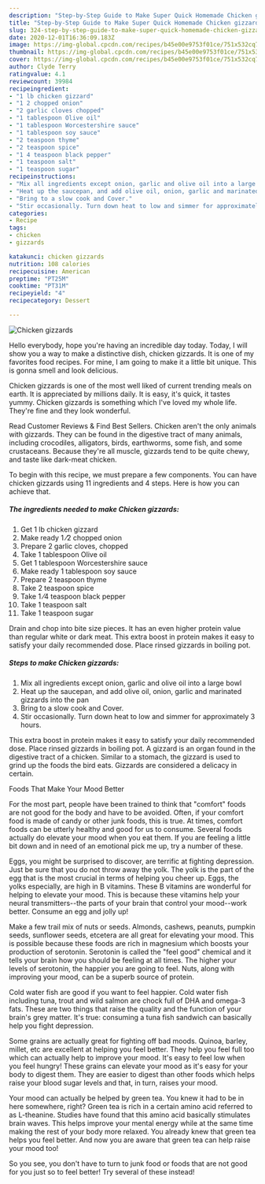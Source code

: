 ```yaml
---
description: "Step-by-Step Guide to Make Super Quick Homemade Chicken gizzards"
title: "Step-by-Step Guide to Make Super Quick Homemade Chicken gizzards"
slug: 324-step-by-step-guide-to-make-super-quick-homemade-chicken-gizzards
date: 2020-12-01T16:36:09.183Z
image: https://img-global.cpcdn.com/recipes/b45e00e9753f01ce/751x532cq70/chicken-gizzards-recipe-main-photo.jpg
thumbnail: https://img-global.cpcdn.com/recipes/b45e00e9753f01ce/751x532cq70/chicken-gizzards-recipe-main-photo.jpg
cover: https://img-global.cpcdn.com/recipes/b45e00e9753f01ce/751x532cq70/chicken-gizzards-recipe-main-photo.jpg
author: Clyde Terry
ratingvalue: 4.1
reviewcount: 39984
recipeingredient:
- "1 lb chicken gizzard"
- "1 2 chopped onion"
- "2 garlic cloves chopped"
- "1 tablespoon Olive oil"
- "1 tablespoon Worcestershire sauce"
- "1 tablespoon soy sauce"
- "2 teaspoon thyme"
- "2 teaspoon spice"
- "1 4 teaspoon black pepper"
- "1 teaspoon salt"
- "1 teaspoon sugar"
recipeinstructions:
- "Mix all ingredients except onion, garlic and olive oil into a large bowl"
- "Heat up the saucepan, and add olive oil, onion, garlic and marinated gizzards into the pan"
- "Bring to a slow cook and Cover."
- "Stir occasionally. Turn down heat to low and simmer for approximately 3 hours."
categories:
- Recipe
tags:
- chicken
- gizzards

katakunci: chicken gizzards 
nutrition: 108 calories
recipecuisine: American
preptime: "PT25M"
cooktime: "PT31M"
recipeyield: "4"
recipecategory: Dessert

---
```



![Chicken gizzards](https://img-global.cpcdn.com/recipes/b45e00e9753f01ce/751x532cq70/chicken-gizzards-recipe-main-photo.jpg)

Hello everybody, hope you're having an incredible day today. Today, I will show you a way to make a distinctive dish, chicken gizzards. It is one of my favorites food recipes. For mine, I am going to make it a little bit unique. This is gonna smell and look delicious.

Chicken gizzards is one of the most well liked of current trending meals on earth. It is appreciated by millions daily. It is easy, it's quick, it tastes yummy. Chicken gizzards is something which I've loved my whole life. They're fine and they look wonderful.

Read Customer Reviews &amp; Find Best Sellers. Chicken aren&#39;t the only animals with gizzards. They can be found in the digestive tract of many animals, including crocodiles, alligators, birds, earthworms, some fish, and some crustaceans. Because they&#39;re all muscle, gizzards tend to be quite chewy, and taste like dark-meat chicken.


To begin with this recipe, we must prepare a few components. You can have chicken gizzards using 11 ingredients and 4 steps. Here is how you can achieve that.

<!--inarticleads1-->

##### The ingredients needed to make Chicken gizzards:

1. Get 1 lb chicken gizzard
1. Make ready 1 ⁄2 chopped onion
1. Prepare 2 garlic cloves, chopped
1. Take 1 tablespoon Olive oil
1. Get 1 tablespoon Worcestershire sauce
1. Make ready 1 tablespoon soy sauce
1. Prepare 2 teaspoon thyme
1. Take 2 teaspoon spice
1. Take 1 ⁄4 teaspoon black pepper
1. Take 1 teaspoon salt
1. Take 1 teaspoon sugar


Drain and chop into bite size pieces. It has an even higher protein value than regular white or dark meat. This extra boost in protein makes it easy to satisfy your daily recommended dose. Place rinsed gizzards in boiling pot. 

<!--inarticleads2-->

##### Steps to make Chicken gizzards:

1. Mix all ingredients except onion, garlic and olive oil into a large bowl
1. Heat up the saucepan, and add olive oil, onion, garlic and marinated gizzards into the pan
1. Bring to a slow cook and Cover.
1. Stir occasionally. Turn down heat to low and simmer for approximately 3 hours.


This extra boost in protein makes it easy to satisfy your daily recommended dose. Place rinsed gizzards in boiling pot. A gizzard is an organ found in the digestive tract of a chicken. Similar to a stomach, the gizzard is used to grind up the foods the bird eats. Gizzards are considered a delicacy in certain. 

Foods That Make Your Mood Better


For the most part, people have been trained to think that "comfort" foods are not good for the body and have to be avoided. Often, if your comfort food is made of candy or other junk foods, this is true. At times, comfort foods can be utterly healthy and good for us to consume. Several foods actually do elevate your mood when you eat them. If you are feeling a little bit down and in need of an emotional pick me up, try a number of these.

Eggs, you might be surprised to discover, are terrific at fighting depression. Just be sure that you do not throw away the yolk. The yolk is the part of the egg that is the most crucial in terms of helping you cheer up. Eggs, the yolks especially, are high in B vitamins. These B vitamins are wonderful for helping to elevate your mood. This is because these vitamins help your neural transmitters--the parts of your brain that control your mood--work better. Consume an egg and jolly up!

Make a few trail mix of nuts or seeds. Almonds, cashews, peanuts, pumpkin seeds, sunflower seeds, etcetera are all great for elevating your mood. This is possible because these foods are rich in magnesium which boosts your production of serotonin. Serotonin is called the "feel good" chemical and it tells your brain how you should be feeling at all times. The higher your levels of serotonin, the happier you are going to feel. Nuts, along with improving your mood, can be a superb source of protein.

Cold water fish are good if you want to feel happier. Cold water fish including tuna, trout and wild salmon are chock full of DHA and omega-3 fats. These are two things that raise the quality and the function of your brain's grey matter. It's true: consuming a tuna fish sandwich can basically help you fight depression. 

Some grains are actually great for fighting off bad moods. Quinoa, barley, millet, etc are excellent at helping you feel better. They help you feel full too which can actually help to improve your mood. It's easy to feel low when you feel hungry! These grains can elevate your mood as it's easy for your body to digest them. They are easier to digest than other foods which helps raise your blood sugar levels and that, in turn, raises your mood.

Your mood can actually be helped by green tea. You knew it had to be in here somewhere, right? Green tea is rich in a certain amino acid referred to as L-theanine. Studies have found that this amino acid basically stimulates brain waves. This helps improve your mental energy while at the same time making the rest of your body more relaxed. You already knew that green tea helps you feel better. And now you are aware that green tea can help raise your mood too!

So you see, you don't have to turn to junk food or foods that are not good for you just so to feel better! Try several of these instead!

